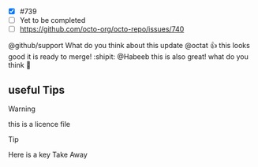 - [x] #739
- [ ] Yet to be completed
- [ ] https://github.com/octo-org/octo-repo/issues/740

@github/support What do you think about this update
@octat :+1: this looks good it is ready to merge! :shipit:
@Habeeb this is also great! what do you think 🥇



## useful Tips
> [!WARNING]
> this is a licence file

> [!TIP]
> Here is a key Take Away

<!-- This content will notappear in the -->

